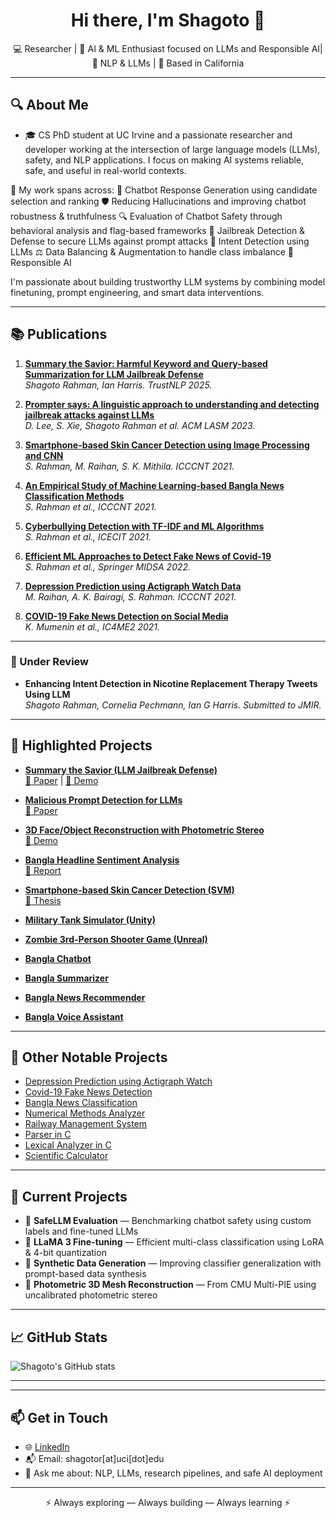 <h1 align="center">Hi there, I'm Shagoto 👋</h1>

<p align="center">
  💻 Researcher | 🤖 AI & ML Enthusiast focused on LLMs and Responsible AI| 🔬 NLP & LLMs | 📍 Based in California
</p>

---
## 🔍 About Me
- 🎓 CS PhD student at UC Irvine and a passionate researcher and developer working at the intersection of large language models (LLMs), safety, and NLP applications. I focus on making AI systems reliable, safe, and useful in real-world contexts.

🔬 My work spans across:
🤖 Chatbot Response Generation using candidate selection and ranking
🛡️ Reducing Hallucinations and improving chatbot robustness & truthfulness
🔍 Evaluation of Chatbot Safety through behavioral analysis and flag-based frameworks
🚨 Jailbreak Detection & Defense to secure LLMs against prompt attacks
🧠 Intent Detection using LLMs
⚖️ Data Balancing & Augmentation to handle class imbalance
🤖 Responsible AI

I'm passionate about building trustworthy LLM systems by combining model finetuning, prompt engineering, and smart data interventions.

---

## 📚 Publications

1. [**Summary the Savior: Harmful Keyword and Query-based Summarization for LLM Jailbreak Defense**](https://doi.org/10.18653/v1/2025.trustnlp-main.17)  
   _Shagoto Rahman, Ian Harris. TrustNLP 2025._

2. [**Prompter says: A linguistic approach to understanding and detecting jailbreak attacks against LLMs**](https://doi.org/10.1145/3689217.3690618)  
   _D. Lee, S. Xie, Shagoto Rahman et al. ACM LASM 2023._

3. [**Smartphone-based Skin Cancer Detection using Image Processing and CNN**](https://ieeexplore.ieee.org/document/9579966)  
   _S. Rahman, M. Raihan, S. K. Mithila. ICCCNT 2021._

4. [**An Empirical Study of Machine Learning-based Bangla News Classification Methods**](https://ieeexplore.ieee.org/document/9579655)  
   _S. Rahman et al., ICCCNT 2021._

5. [**Cyberbullying Detection with TF-IDF and ML Algorithms**](https://ieeexplore.ieee.org/document/9641251)  
   _S. Rahman et al., ICECIT 2021._

6. [**Efficient ML Approaches to Detect Fake News of Covid-19**](https://doi.org/10.1007/978-981-19-2347-0_40)  
   _S. Rahman et al., Springer MIDSA 2022._

7. [**Depression Prediction using Actigraph Watch Data**](https://ieeexplore.ieee.org/document/9579614)  
   _M. Raihan, A. K. Bairagi, S. Rahman. ICCCNT 2021._

8. [**COVID-19 Fake News Detection on Social Media**](https://ieeexplore.ieee.org/document/9768523)  
   _K. Mumenin et al., IC4ME2 2021._

---

### 📝 Under Review

- **Enhancing Intent Detection in Nicotine Replacement Therapy Tweets Using LLM**  
  _Shagoto Rahman, Cornelia Pechmann, Ian G Harris. Submitted to JMIR._

---

## 🧪 Highlighted Projects

- **[Summary the Savior (LLM Jailbreak Defense)](https://github.com/shrestho10/SummaryTheSavior)**  
  [📄 Paper](https://aclanthology.org/2025.trustnlp-main.17/) | [🎥 Demo](https://www.youtube.com/watch?v=W2cgTBipBEo&t=1s)

- **[Malicious Prompt Detection for LLMs](https://github.com/shrestho10/malicious-prompt-detection-for-LLMs)**  
  [📄 Paper](https://dl.acm.org/doi/10.1145/3689217.3690618)

- **[3D Face/Object Reconstruction with Photometric Stereo](https://github.com/shrestho10/3D-Face-Object-Surface-Reconstruction-Using-Calibrated-and-Uncalibrated-Photometric-Stereo)**  
  [🎥 Demo](https://www.youtube.com/watch?v=5YFaPDeGGcs)

- **[Bangla Headline Sentiment Analysis](https://github.com/shrestho10/Bangla-Headline-Sentiment-Analysis)**  
  [📄 Report](https://github.com/shrestho10/Bangla-Headline-Sentiment-Analysis/blob/main/Bangla%20news%20headline%20sentiment%20analysis.pdf)

- **[Smartphone-based Skin Cancer Detection (SVM)](https://github.com/shrestho10/Smartphone-based-Skin-Cancer-Detection-using-Image-Processing-and-Support-Vector-Machine.-)**  
  [📄 Thesis](https://github.com/shrestho10/Smartphone-based-Skin-Cancer-Detection-using-Image-Processing-and-Support-Vector-Machine.-/blob/main/Thesis%20Report_%20Shagoto.pdf)

- **[Military Tank Simulator (Unity)](https://github.com/shrestho10/MilitaryTankSimulator)**

- **[Zombie 3rd-Person Shooter Game (Unreal)](https://github.com/shrestho10/Zombie-3rd-Person-shooter-3D-Game)**

- **[Bangla Chatbot](https://github.com/shrestho10/Bangla-Chatbot)**  
- **[Bangla Summarizer](https://github.com/shrestho10/Bangla-Summarizer)**  
- **[Bangla News Recommender](https://github.com/shrestho10/Bangla-Article-Similarity-and-recommendation-using-Cosine-Similarity_2)**  
- **[Bangla Voice Assistant](#)**

---

## 🧰 Other Notable Projects
- [Depression Prediction using Actigraph Watch](https://ieeexplore.ieee.org/document/9579614)  
- [Covid-19 Fake News Detection](#)  
- [Bangla News Classification](#)  
- [Numerical Methods Analyzer](https://github.com/shrestho10/NumericalMethods)  
- [Railway Management System](https://github.com/shrestho10/RailwayMangementSystem)  
- [Parser in C](https://github.com/shrestho10/Parser-In-C)  
- [Lexical Analyzer in C](https://github.com/shrestho10/Lexical-Analyzer-in-C)  
- [Scientific Calculator](https://github.com/shrestho10/SimpleCalculator)

---


## 🚧 Current Projects

- 🧪 **SafeLLM Evaluation** — Benchmarking chatbot safety using custom labels and fine-tuned LLMs
- 🦙 **LLaMA 3 Fine-tuning** — Efficient multi-class classification using LoRA & 4-bit quantization
- 🧵 **Synthetic Data Generation** — Improving classifier generalization with prompt-based data synthesis
- 📸 **Photometric 3D Mesh Reconstruction** — From CMU Multi-PIE using uncalibrated photometric stereo

---


## 📈 GitHub Stats
![Shagoto's GitHub stats](https://github-readme-stats.vercel.app/api?username=shrestho10&count_private=true&show_icons=true&theme=default)


---


---

## 📫 Get in Touch

- 🌐 [LinkedIn](https://www.linkedin.com/in/shagoto-rahman-656996188/)
- 📬 Email: shagotor[at]uci[dot]edu
- 💬 Ask me about: NLP, LLMs, research pipelines, and safe AI deployment

---

<p align="center">
  ⚡ Always exploring — Always building — Always learning ⚡
</p>
